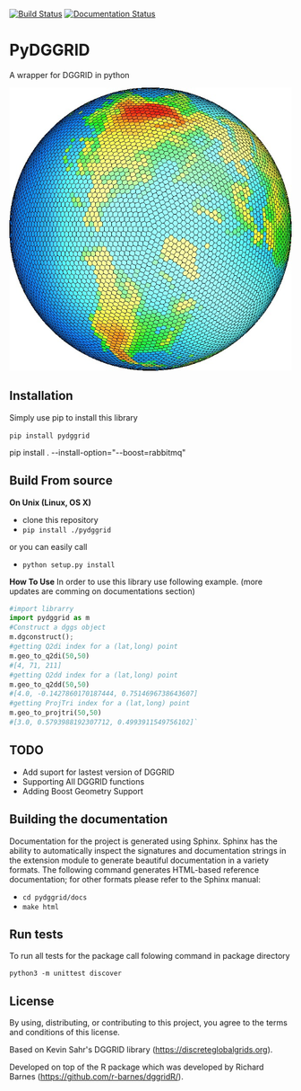 
[![Build Status](https://travis-ci.org/am2222/pydggrid.svg?branch=master)](https://travis-ci.org/am2222/pydggrid)  [![Documentation Status](https://readthedocs.org/projects/pydggrid/badge/?version=latest)](https://pydggrid.readthedocs.io/en/latest/?badge=latest)  
      
      
PyDGGRID
==============

A wrapper for DGGRID in python

<p align="center">
  <img src="https://github.com/am2222/pydggrid/blob/master/docs/L6kmP.jpg?raw=true" alt="SPyDGGRID"/>
</p>

Installation
------------

Simply use pip to install this library

`pip install pydggrid`

pip install . --install-option="--boost=rabbitmq"


Build From source
------------
**On Unix (Linux, OS X)**

 - clone this repository
 - `pip install ./pydggrid`
 
 or you can easily call
 
 - `python setup.py install`

**How To Use**
In order to use this library use following example. (more updates are comming on documentations section)
```python
#import librarry
import pydggrid as m
#Construct a dggs object
m.dgconstruct();
#getting Q2di index for a (lat,long) point
m.geo_to_q2di(50,50)
#[4, 71, 211]
#getting Q2dd index for a (lat,long) point
m.geo_to_q2dd(50,50)
#[4.0, -0.1427860170187444, 0.7514696738643607]
#getting ProjTri index for a (lat,long) point
m.geo_to_projtri(50,50)
#[3.0, 0.5793988192307712, 0.4993911549756102]`
```



TODO
--------------------------
- Add suport for lastest version of DGGRID
- Supporting All DGGRID functions
- Adding Boost Geometry Support





Building the documentation
--------------------------

Documentation for the project is generated using Sphinx. Sphinx has the
ability to automatically inspect the signatures and documentation strings in
the extension module to generate beautiful documentation in a variety formats.
The following command generates HTML-based reference documentation; for other
formats please refer to the Sphinx manual:

 - `cd pydggrid/docs`
 - `make html`


Run tests
---------
To run all tests for the package call folowing command in package directory

```
python3 -m unittest discover
```

License
-------

By using, distributing, or contributing to this project, you agree to the
terms and conditions of this license.

Based on Kevin Sahr's DGGRID library (https://discreteglobalgrids.org).

Developed on top of the R package which was developed by Richard Barnes (https://github.com/r-barnes/dggridR/).

